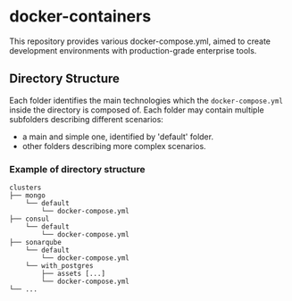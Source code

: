 # docker-containers

This repository provides various docker-compose.yml, aimed to create development environments with production-grade enterprise tools.

## Directory Structure

Each folder identifies the main technologies which the `docker-compose.yml` inside the directory is composed of. Each folder may contain multiple subfolders describing different scenarios: 

- a main and simple one, identified by 'default' folder.
- other folders describing more complex scenarios. 

### Example of directory structure

```
clusters
├── mongo
    └── default
        └── docker-compose.yml
├── consul
    └── default
        └── docker-compose.yml
├── sonarqube
    └── default
        └── docker-compose.yml
    └── with_postgres
        ├── assets [...]
        └── docker-compose.yml
└── ...
```

